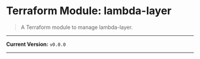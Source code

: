 # Terraform Module: lambda-layer

> A Terraform module to manage lambda-layer.

---

<!-- BEGIN RELEASE VERSION -->
**Current Version:** `v0.0.0`
<!-- END RELEASE VERSION -->

---